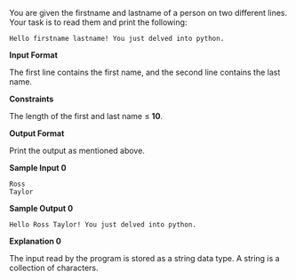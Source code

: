 You are given the firstname and lastname of a person on two different lines. Your task is to read them and print the following:

```
Hello firstname lastname! You just delved into python.
```

**Input Format**

The first line contains the first name, and the second line contains the last name.

**Constraints**

The length of the first and last name ≤ **10**.

**Output Format**

Print the output as mentioned above.

**Sample Input 0**

```
Ross
Taylor
```

**Sample Output 0**

```
Hello Ross Taylor! You just delved into python.
```

**Explanation 0**

The input read by the program is stored as a string data type. A string is a collection of characters.
